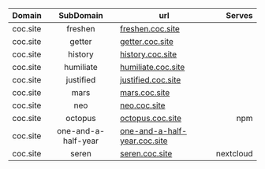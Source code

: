 
| Domain   |      SubDomain      | url                                                                  |    Serves |
| :------- | :-----------------: | -------------------------------------------------------------------- | --------: |
| сос.site |       freshen       | [freshen.сос.site](https://freshen.сос.site)                         |           |
| сос.site |       getter        | [getter.сос.site](https://getter.сос.site)                           |           |
| сос.site |       history       | [history.сос.site](https://history.сос.site)                         |           |
| сос.site |      humiliate      | [humiliate.сос.site](https://humiliate.сос.site)                     |           |
| сос.site |      justified      | [justified.сос.site](https://justified.сос.site)                     |           |
| сос.site |        mars         | [mars.сос.site](https://mars.сос.site)                               |           |
| сос.site |         neo         | [neo.сос.site](https://neo.сос.site)                                 |           |
| сос.site |       octopus       | [octopus.сос.site](https://octopus.сос.site)                         |       npm |
| сос.site | one-and-a-half-year | [one-and-a-half-year.сос.site](https://one-and-a-half-year.сос.site) |           |
| сос.site |        seren        | [seren.сос.site](https://seren.сос.site)                             | nextcloud |










